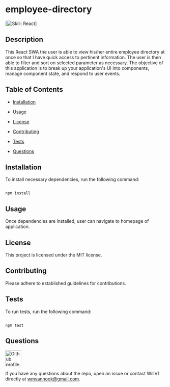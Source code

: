 # employee-directory

[![Skill: React](https://img.shields.io/badge/License-MIT-red.svg)]

## Description
  
This React SWA the user is able to view his/her entire employee directory at once so that I have quick access to pertinent information. The user is then able to filter and sort on selected parameter as necessary. The objective of this application is to break up your application's UI into components, manage component state, and respond to user events.

## Table of Contents

* [Installation](#installation)

* [Usage](#usage)
  
* [License](#license)

* [Contributing](#contributing)

* [Tests](#tests)

* [Questions](#questions)

## Installation 

To install necessary dependencies, run the following command: 

```

npm install

```

## Usage

Once dependencies are installed, user can navigate to homepage of application.

## License

This project is licensed under the MIT license.

## Contributing 

Please adhere to established guidelines for contributions.

## Tests 

To run tests, run the following command:

```

npm test

```

## Questions

<img src ="https://avatars2.githubusercontent.com/u/61336802?v=4" alt="Github profile image" width="50px" height="50px" />

If you have any questions about the repo, open an issue or contact WillV1 directly at wmvanhook@gmail.com.
